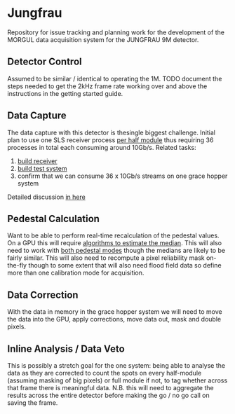 # Jungfrau

Repository for issue tracking and planning work for the development of the MORGUL data acquisition system for the JUNGFRAU 9M detector.

## Detector Control

Assumed to be similar / identical to operating the 1M. TODO document the steps needed to get the 2kHz frame rate working over and above the instructions in the getting started guide.

## Data Capture

The data capture with this detector is thesingle biggest challenge. Initial plan to use one SLS receiver process [per half module](./FORMAT.md) thus requiring 36 processes in total each consuming around 10Gb/s. Related tasks:

1. [build receiver](https://github.com/graeme-winter/jungfrau/issues/23)
2. [build test system](https://github.com/graeme-winter/jungfrau/issues/5)
3. confirm that we can consume 36 x 10Gb/s streams on one grace hopper system

Detailed discussion [in here](./DATA_CAPTURE.md)

## Pedestal Calculation

Want to be able to perform real-time recalculation of the pedestal values. On a GPU this will require [algorithms to estimate the median](https://github.com/graeme-winter/jungfrau/issues/22). This will also need to work with [both pedestal modes](https://github.com/graeme-winter/jungfrau/issues/17) though the medians are likely to be fairly similar. This will also need to recompute a pixel reliability mask on-the-fly though to some extent that will also need flood field data so define more than one calibration mode for acquisition.

## Data Correction

With the data in memory in the grace hopper system we will need to move the data into the GPU, apply corrections, move data out, mask and double pixels.

## Inline Analysis / Data Veto

This is possibly a stretch goal for the one system: being able to analyse the data as they are corrected to count the spots on every half-module (assuming masking of big pixels) or full module if not, to tag whether across that frame there is meaningful data. N.B. this will need to aggregate the results across the entire detector before making the go / no go call on saving the frame.

